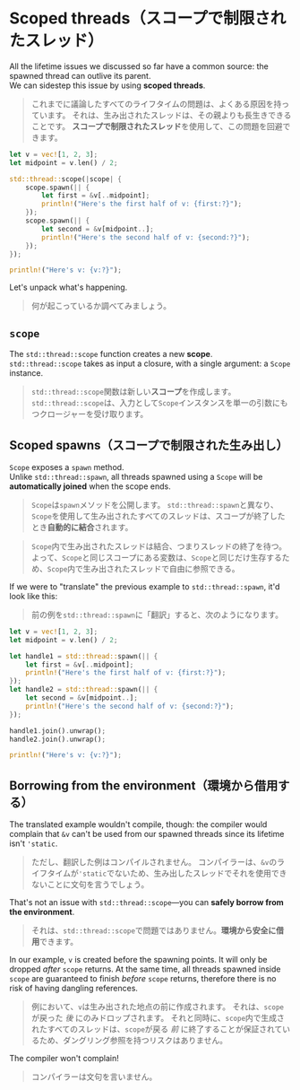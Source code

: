# Scoped threads（スコープで制限されたスレッド）

All the lifetime issues we discussed so far have a common source:
the spawned thread can outlive its parent.\
We can sidestep this issue by using **scoped threads**.

> これまでに議論したすべてのライフタイムの問題は、よくある原因を持っています。
> それは、生み出されたスレッドは、その親よりも長生きできることです。
> **スコープで制限されたスレッド**を使用して、この問題を回避できます。

```rust
let v = vec![1, 2, 3];
let midpoint = v.len() / 2;

std::thread::scope(|scope| {
    scope.spawn(|| {
        let first = &v[..midpoint];
        println!("Here's the first half of v: {first:?}");
    });
    scope.spawn(|| {
        let second = &v[midpoint..];
        println!("Here's the second half of v: {second:?}");
    });
});

println!("Here's v: {v:?}");
```

Let's unpack what's happening.

> 何が起こっているか調べてみましょう。

## `scope`

The `std::thread::scope` function creates a new **scope**.\
`std::thread::scope` takes as input a closure, with a single argument: a `Scope` instance.

> `std::thread::scope`関数は新しい**スコープ**を作成します。
> `std::thread::scope`は、入力として`Scope`インスタンスを単一の引数にもつクロージャーを受け取ります。

## Scoped spawns（スコープで制限された生み出し）

`Scope` exposes a `spawn` method.\
Unlike `std::thread::spawn`, all threads spawned using a `Scope` will be
**automatically joined** when the scope ends.

> `Scope`は`spawn`メソッドを公開します。
> `std::thread::spawn`と異なり、`Scope`を使用して生み出されたすべてのスレッドは、スコープが終了したとき**自動的に結合**されます。

> `Scope`内で生み出されたスレッドは結合、つまりスレッドの終了を待つ。
> よって、`Scope`と同じスコープにある変数は、`Scope`と同じだけ生存するため、`Scope`内で生み出されたスレッドで自由に参照できる。

If we were to "translate" the previous example to `std::thread::spawn`,
it'd look like this:

> 前の例を`std::thread::spawn`に「翻訳」すると、次のようになります。

```rust
let v = vec![1, 2, 3];
let midpoint = v.len() / 2;

let handle1 = std::thread::spawn(|| {
    let first = &v[..midpoint];
    println!("Here's the first half of v: {first:?}");
});
let handle2 = std::thread::spawn(|| {
    let second = &v[midpoint..];
    println!("Here's the second half of v: {second:?}");
});

handle1.join().unwrap();
handle2.join().unwrap();

println!("Here's v: {v:?}");
```

## Borrowing from the environment（環境から借用する）

The translated example wouldn't compile, though: the compiler would complain
that `&v` can't be used from our spawned threads since its lifetime isn't
`'static`.

> ただし、翻訳した例はコンパイルされません。
> コンパイラーは、`&v`のライフタイムが`'static`でないため、生み出したスレッドでそれを使用できないことに文句を言うでしょう。

That's not an issue with `std::thread::scope`—you can **safely borrow from the environment**.

> それは、`std::thread::scope`で問題ではありません。**環境から安全に借用**できます。

In our example, `v` is created before the spawning points.
It will only be dropped _after_ `scope` returns. At the same time,
all threads spawned inside `scope` are guaranteed to finish _before_ `scope` returns,
therefore there is no risk of having dangling references.

> 例において、`v`は生み出された地点の前に作成されます。
> それは、`scope`が戻った _後_ にのみドロップされます。
> それと同時に、`scope`内で生成されたすべてのスレッドは、`scope`が戻る _前_ に終了することが保証されているため、ダングリング参照を持つリスクはありません。

The compiler won't complain!

> コンパイラーは文句を言いません。
